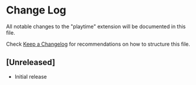 # Change Log

All notable changes to the "playtime" extension will be documented in this file.

Check [Keep a Changelog](http://keepachangelog.com/) for recommendations on how to structure this file.

## [Unreleased]

- Initial release